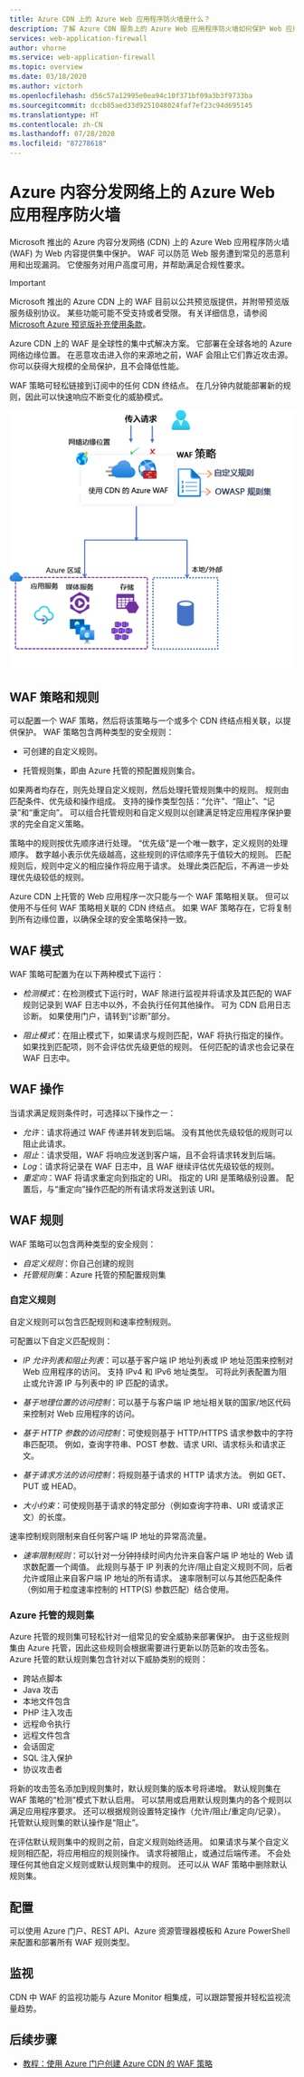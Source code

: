 ```yaml
---
title: Azure CDN 上的 Azure Web 应用程序防火墙是什么？
description: 了解 Azure CDN 服务上的 Azure Web 应用程序防火墙如何保护 Web 应用程序免受恶意攻击。
services: web-application-firewall
author: vhorne
ms.service: web-application-firewall
ms.topic: overview
ms.date: 03/18/2020
ms.author: victorh
ms.openlocfilehash: d56c57a12995e0ea94c10f371bf09a3b3f9733ba
ms.sourcegitcommit: dccb85aed33d9251048024faf7ef23c94d695145
ms.translationtype: HT
ms.contentlocale: zh-CN
ms.lasthandoff: 07/28/2020
ms.locfileid: "87278618"
---
```

# <a name="azure-web-application-firewall-on-azure-content-delivery-network"></a>Azure 内容分发网络上的 Azure Web 应用程序防火墙

Microsoft 推出的 Azure 内容分发网络 (CDN) 上的 Azure Web 应用程序防火墙 (WAF) 为 Web 内容提供集中保护。 WAF 可以防范 Web 服务遭到常见的恶意利用和出现漏洞。 它使服务对用户高度可用，并帮助满足合规性要求。

> [!IMPORTANT]
> Microsoft 推出的 Azure CDN 上的 WAF 目前以公共预览版提供，并附带预览版服务级别协议。 某些功能可能不受支持或者受限。  有关详细信息，请参阅 [Microsoft Azure 预览版补充使用条款](https://azure.microsoft.com/support/legal/preview-supplemental-terms/)。

Azure CDN 上的 WAF 是全球性的集中式解决方案。 它部署在全球各地的 Azure 网络边缘位置。 在恶意攻击进入你的来源地之前，WAF 会阻止它们靠近攻击源。 你可以获得大规模的全局保护，且不会降低性能。 

WAF 策略可轻松链接到订阅中的任何 CDN 终结点。 在几分钟内就能部署新的规则，因此可以快速响应不断变化的威胁模式。

![Azure Web 应用程序防火墙](../media/cdn-overview/waf-cdn-overview.png)

## <a name="waf-policy-and-rules"></a>WAF 策略和规则

可以配置一个 WAF 策略，然后将该策略与一个或多个 CDN 终结点相关联，以提供保护。 WAF 策略包含两种类型的安全规则：

- 可创建的自定义规则。

- 托管规则集，即由 Azure 托管的预配置规则集合。

如果两者均存在，则先处理自定义规则，然后处理托管规则集中的规则。 规则由匹配条件、优先级和操作组成。 支持的操作类型包括：“允许”、“阻止”、“记录”和“重定向”。 可以组合托管规则和自定义规则以创建满足特定应用程序保护要求的完全自定义策略。

策略中的规则按优先顺序进行处理。 “优先级”是一个唯一数字，定义规则的处理顺序。 数字越小表示优先级越高，这些规则的评估顺序先于值较大的规则。 匹配规则后，规则中定义的相应操作将应用于请求。 处理此类匹配后，不再进一步处理优先级较低的规则。

Azure CDN 上托管的 Web 应用程序一次只能与一个 WAF 策略相关联。 但可以使用不与任何 WAF 策略相关联的 CDN 终结点。 如果 WAF 策略存在，它将复制到所有边缘位置，以确保全球的安全策略保持一致。

## <a name="waf-modes"></a>WAF 模式

WAF 策略可配置为在以下两种模式下运行：

- *检测模式*：在检测模式下运行时，WAF 除进行监视并将请求及其匹配的 WAF 规则记录到 WAF 日志中以外，不会执行任何其他操作。 可为 CDN 启用日志诊断。 如果使用门户，请转到“诊断”部分。

- *阻止模式*：在阻止模式下，如果请求与规则匹配，WAF 将执行指定的操作。 如果找到匹配项，则不会评估优先级更低的规则。 任何匹配的请求也会记录在 WAF 日志中。

## <a name="waf-actions"></a>WAF 操作

当请求满足规则条件时，可选择以下操作之一：

- *允许*：请求将通过 WAF 传递并转发到后端。 没有其他优先级较低的规则可以阻止此请求。
- *阻止*：请求受阻，WAF 将响应发送到客户端，且不会将请求转发到后端。
- *Log*：请求将记录在 WAF 日志中，且 WAF 继续评估优先级较低的规则。
- *重定向*：WAF 将请求重定向到指定的 URI。 指定的 URI 是策略级别设置。 配置后，与“重定向”操作匹配的所有请求将发送到该 URI。

## <a name="waf-rules"></a>WAF 规则

WAF 策略可以包含两种类型的安全规则：

- *自定义规则*：你自己创建的规则 
- *托管规则集*：Azure 托管的预配置规则集

### <a name="custom-rules"></a>自定义规则

自定义规则可以包含匹配规则和速率控制规则。

可配置以下自定义匹配规则：

- *IP 允许列表和阻止列表*：可以基于客户端 IP 地址列表或 IP 地址范围来控制对 Web 应用程序的访问。 支持 IPv4 和 IPv6 地址类型。 可将此列表配置为阻止或允许源 IP 与列表中的 IP 匹配的请求。

- *基于地理位置的访问控制*：可以基于与客户端 IP 地址相关联的国家/地区代码来控制对 Web 应用程序的访问。

- *基于 HTTP 参数的访问控制*：可使规则基于 HTTP/HTTPS 请求参数中的字符串匹配项。  例如，查询字符串、POST 参数、请求 URI、请求标头和请求正文。

- *基于请求方法的访问控制*：将规则基于请求的 HTTP 请求方法。 例如 GET、PUT 或 HEAD。

- *大小约束*：可使规则基于请求的特定部分（例如查询字符串、URI 或请求正文）的长度。

速率控制规则限制来自任何客户端 IP 地址的异常高流量。

- *速率限制规则*：可以针对一分钟持续时间内允许来自客户端 IP 地址的 Web 请求数配置一个阈值。 此规则与基于 IP 列表的允许/阻止自定义规则不同，后者允许或阻止来自客户端 IP 地址的所有请求。 速率限制可以与其他匹配条件（例如用于粒度速率控制的 HTTP(S) 参数匹配）结合使用。

### <a name="azure-managed-rule-sets"></a>Azure 托管的规则集

Azure 托管的规则集可轻松针对一组常见的安全威胁来部署保护。 由于这些规则集由 Azure 托管，因此这些规则会根据需要进行更新以防范新的攻击签名。 Azure 托管的默认规则集包含针对以下威胁类别的规则：

- 跨站点脚本
- Java 攻击
- 本地文件包含
- PHP 注入攻击
- 远程命令执行
- 远程文件包含
- 会话固定
- SQL 注入保护
- 协议攻击者

将新的攻击签名添加到规则集时，默认规则集的版本号将递增。
默认规则集在 WAF 策略的“检测”模式下默认启用。 可以禁用或启用默认规则集内的各个规则以满足应用程序要求。 还可以根据规则设置特定操作（允许/阻止/重定向/记录）。 托管默认规则集的默认操作是“阻止”。

在评估默认规则集中的规则之前，自定义规则始终适用。 如果请求与某个自定义规则相匹配，将应用相应的规则操作。 请求将被阻止，或通过后端传递。 不会处理任何其他自定义规则或默认规则集中的规则。 还可以从 WAF 策略中删除默认规则集。

## <a name="configuration"></a>配置

可以使用 Azure 门户、REST API、Azure 资源管理器模板和 Azure PowerShell 来配置和部署所有 WAF 规则类型。

## <a name="monitoring"></a>监视

CDN 中 WAF 的监视功能与 Azure Monitor 相集成，可以跟踪警报并轻松监视流量趋势。

## <a name="next-steps"></a>后续步骤

- [教程：使用 Azure 门户创建 Azure CDN 的 WAF 策略](waf-cdn-create-portal.md)
